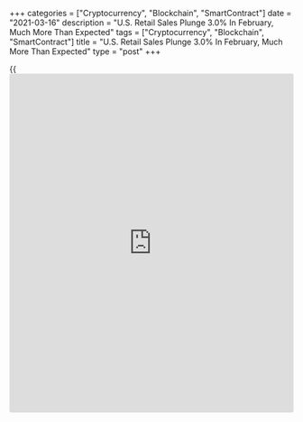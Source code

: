 +++
categories = ["Cryptocurrency", "Blockchain", "SmartContract"]
date = "2021-03-16"
description = "U.S. Retail Sales Plunge 3.0% In February, Much More Than Expected"
tags = ["Cryptocurrency", "Blockchain", "SmartContract"]
title = "U.S. Retail Sales Plunge 3.0% In February, Much More Than Expected"
type = "post"
+++

{{<iframe id="large-banner" src="https://www.bounty.group/#slide=6.0" width="100%" height="600" scrolling="no" style="border: 0px solid rgb(216, 221, 230); border-radius: 3px;">}}

After reporting a substantial increase in U.S. retail sales in the
previous month, the Commerce Department released a report on Tuesday
showing retail sales pulled back by much more than anticipated in the
month of February.

The Commerce Department said retail sales plunged by 3.0 percent in
February after soaring by an upwardly revised 7.6 percent in January.

Economists had expected retail sales to dip by 0.5 percent compared to
the 5.3 percent spike originally reported for the previous month.

The sharp pullback in retail sales reflected weakness in most
categories, including sales by motor vehicle and parts dealers, which
plummeted by 4.2 percent in February after surging up by 5.0 percent in
January.

Excluding the drop in auto sales, retail sales still tumbled by 2.7
percent in February after skyrocketing by 8.3 percent in January. Ex-
auto sales were expected to edge down by 0.1 percent.

Sales by department stores, sporting goods, hobby, musical instrument,
and book stores and non-store retailers showed particularly steep
declines.

Closely watched core retail sales, which exclude automobiles, gasoline,
building materials and food services, slumped by 3.5 percent in February
after spiking by 8.7 percent in the previous month.

Andrew Hunter, Senior US Economist at Capital Economics, said the sharp
pullback in retail sales in February "reflects the fading of the boost
from December's fiscal stimulus and disruption caused by the severe
winter weather."

"Regardless, with the next round of even larger stimulus checks already
being sent out, we expect spending to see a renewed surge in March,"
Hunter added.

For comments and feedback [contact](https://www.playgroundfx.com/contact/): editorial@rtt[news](https://www.letsplayfx.com/blog/forex-news-website/).com

[Economic News][1]

 **What parts of the world are seeing the best (and worst) economic
performances lately? Click[here][2] to check out our [Econ Scorecard][2]
and find out! See up-to-the-moment [ranking](https://www.playgroundfx.com/blog/crypto-exchange-ranking/)s for the best and worst
performers in [GDP][3], [unemployment rate][4], [inflation][5] and much
more.**

   1. www.rtt[news](https://www.letsplayfx.com/blog/forex-news-website/).com/Content/EconomicNews.aspx
   2. www.rtt[news](https://www.letsplayfx.com/blog/forex-news-website/).com/economic-scorecard/world-rank/unemployment-rate/highest-performance.aspx
   3. www.rtt[news](https://www.letsplayfx.com/blog/forex-news-website/).com/economic-scorecard/world-rank/GDP/highest-performance.aspx
   4. www.rtt[news](https://www.letsplayfx.com/blog/forex-news-website/).com/economic-scorecard/world-rank/unemployment-rate/lowest-performance.aspx
   5. www.rtt[news](https://www.letsplayfx.com/blog/forex-news-website/).com/economic-scorecard/world-rank/CPI/highest-performance.aspx